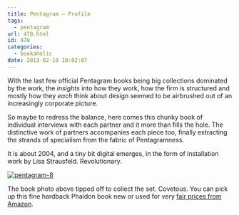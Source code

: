 ```yaml
---
title: Pentagram – Profile
tags:
  - pentagram
url: 478.html
id: 478
categories:
  - bookaholic
date: 2013-02-19 10:02:07
---
```


With the last few official Pentagram books being big collections dominated by the work, the _insights_ into how they work, how the firm is structured and mostly how they _each_ think about design seemed to be airbrushed out of an increasingly corporate picture. 

So maybe to redress the balance, here comes this chunky book of individual interviews with each partner and it more than fills the hole. The distinctive work of partners accompanies each piece too, finally extracting the strands of specialism from the fabric of Pentagramness. 

It is about 2004, and a tiny bit digital emerges, in the form of installation work by Lisa Strausfeld. Revolutionary. 

[![pentagram-8](/wpimages/2013/02/pentagram-8.jpg)](/wpimages/2013/02/pentagram-8.jpg)   

The book photo above tipped off to collect the set. Covetous. You can pick up this fine hardback Phaidon book new or used for very [fair prices from Amazon](http://www.amazon.co.uk/gp/product/0714843776/ref=as_li_ss_tl?ie=UTF8&camp=1634&creative=19450&creativeASIN=0714843776&linkCode=as2&tag=neuromantics-21).